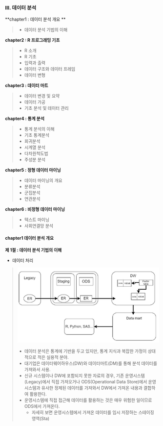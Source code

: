 ### Ⅲ. 데이터 분석  



**chapter1 : 데이터 분석 개요 **

> - 데이터 분석 기법의 이해

**chapter2 : R 프로그래밍 기초**

> - R 소개
> - R 기초
> - 입력과 출력
> - 데이터 구조와 데이터 프레임 
> - 데이터 변형 

**chapter3 : 데이터 마트**

> - 데이터 변경 및 요약 
> - 데이터 가공 
> - 기초 분석 및 데이터 관리

**chapter4 : 통계 분석**

> - 통계 분석의 이해 
> - 기초 통계분석
> - 회귀분석
> - 시계열 분석
> - 다차원척도법
> - 주성분 분석

**chapter5 : 정형 데이터 마이닝**

> - 데이터 마이닝의 개요 
> - 분류분석
> - 군집분석
> - 연관분석

**chapter6 : 비정형 데이터 마이닝**

> - 텍스트 마이닝
> - 사회연결망 분석



#### chapter1 데이터 분석 개요

**제 1절 : 데이터 분석 기법의 이해**

-  데이터 처리 

> ![데이터처리](.\데이터처리.jpg)
>
> - 데이터 분석은 통계에 기반을 두고 있지만, 통계 지식과 복잡한 가정이 상대적으로 적은 실용적 분야. 
> - 대기업은 데이터웨어하우스(DW)와 데이터마트(DM)를 통해 분석 데이터를 가져와서 사용. 
> - 신규 시스템이나 DW에 포함되지 못한 자료의 경우, 기존 운영시스템(Legacy)에서 직접 가져오거나 ODS(Operational Data Store)에서 운영 시스템과 유사한 정제된 데이터를 가져와서 DW에서 가져온 내용과 결합하여 활용한다. 
> - 운영시스템에 직접 접근해 데이터를 활용하는 것은 매우 위험한 일이므로 ODS에서 가져온다. 
>   - 자세히 보면 운영시스템에서 가져온 데이터를 임시 저장하는 스테이징 영역(Sta)

 